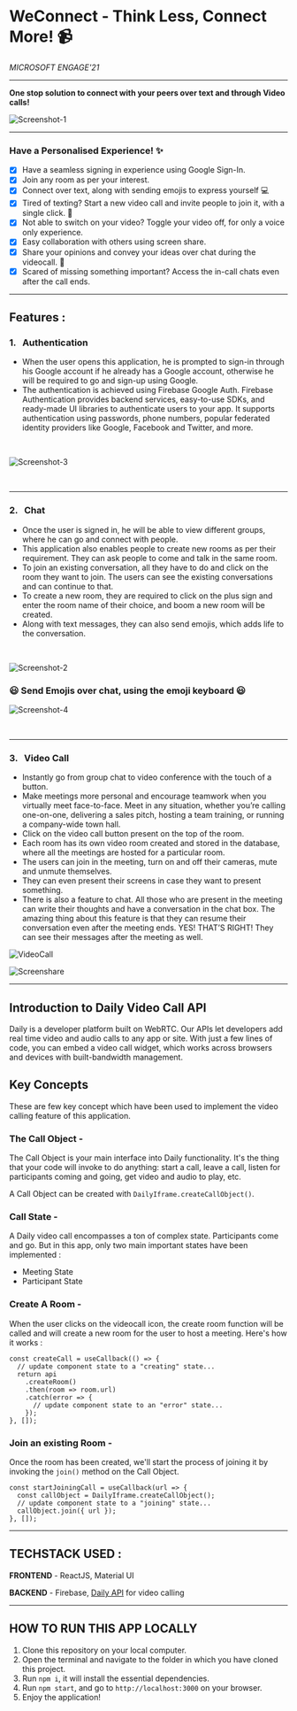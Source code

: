 # WeConnect - Think Less, Connect More! :video_camera:
_MICROSOFT ENGAGE'21_

-------------------------------------------------------------------------------------------------------------------------------------------------------------------

<b> One stop solution to connect with your peers over text and through Video calls! </b>

![Screenshot-1](src/images/Screenshot-1.png "Homepage")

-------------------------------------------------------------------------------------------------------------------------------------------------------------------

### Have a Personalised Experience!  :sparkles:
- [x] Have a seamless signing in experience using Google Sign-In.
- [x] Join any room as per your interest.
- [x] Connect over text, along with sending emojis to express yourself :computer:
- [x] Tired of texting? Start a new video call and invite people to join it, with a single click. :couple:
- [x] Not able to switch on your video? Toggle your video off, for only a voice only experience.  
- [x] Easy collaboration with others using screen share. 
- [x] Share your opinions and convey your ideas over chat during the videocall. :calling:
- [x] Scared of missing something important? Access the in-call chats even after the call ends.

---------------------------------------------------------------------------------------------------------------------------------------------------------------------

## Features : 
### 1. &nbsp; Authentication

- When the user opens this application, he is prompted to sign-in through his Google account if he already has a Google account, otherwise he will be required to go and sign-up using Google. 
- The authentication is achieved using Firebase Google Auth. Firebase Authentication provides backend services, easy-to-use SDKs, and ready-made UI libraries to authenticate users to your app. It supports authentication using passwords, phone numbers, popular federated identity providers like Google, Facebook and Twitter, and more.
<br/>

![Screenshot-3](src/images/Screenshot-3.jpg "Authentication")

<br/>

----------------------------------------------------------------------------------------------------------------------------------------------------------------------

### 2. &nbsp; Chat
- Once the user is signed in, he will be able to view different groups, where he can go and connect with people.
- This application also enables people to create new rooms as per their requirement. They can ask people to come and talk in the same room. 
- To join an existing conversation, all they have to do and click on the room they want to join. The users can see the existing conversations and can continue to that.
- To create a new room, they are required to click on the plus sign and enter the room name of their choice, and boom a new room will be created.
- Along with text messages, they can also send emojis, which adds life to the conversation.
<br/>

![Screenshot-2](src/images/Screenshot-2.png "Chat")

###  :smiley: Send Emojis over chat, using the emoji keyboard :smiley:

![Screenshot-4](src/images/Screenshot-4.png "Emoji")

<br/>

-------------------------------------------------------------------------------------------------------------------------------------------------------------------

### 3. &nbsp; Video Call
- Instantly go from group chat to video conference with the touch of a button.
- Make meetings more personal and encourage teamwork when you virtually meet face-to-face. Meet in any situation, whether you’re calling one-on-one, delivering a sales pitch, hosting a team training, or running a company-wide town hall.
- Click on the video call button present on the top of the room.
- Each room has its own video room created and stored in the database, where all the meetings are hosted for a particular room.
- The users can join in the meeting, turn on and off their cameras, mute and unmute themselves.
- They can even present their screens in case they want to present something.
- There is also a feature to chat. All those who are present in the meeting can write their thoughts and have a conversation in the chat box. The amazing thing about this feature is that they can resume their conversation even after the meeting ends. YES! THAT’S RIGHT! They can see their messages after the meeting as well.

![VideoCall](src/images/VideoCall.jpeg "VideoCall")

![Screenshare](src/images/Screenshare.png "Screenshare")


-------------------------------------------------------------------------------------------------------------------------------------------------------------------

## Introduction to Daily Video Call API

Daily is a developer platform built on WebRTC. Our APIs let developers add real time video and audio calls to any app or site. With just a few lines of code, you can embed a video call widget, which works across browsers and devices with built-bandwidth management.

## Key Concepts 

These are few key concept which have been used to implement the video calling feature of this application.

### The Call Object - 
The Call Object is your main interface into Daily functionality. It's the thing that your code will invoke to do anything: start a call, leave a call, listen for participants coming and going, get video and audio to play, etc.

A Call Object can be created with ```DailyIframe.createCallObject()```.

### Call State -
A Daily video call encompasses a ton of complex state. Participants come and go. But in this app, only two main important states have been implemented :
- Meeting State
- Participant State

### Create A Room -

When the user clicks on the videocall icon, the create room function will be called and will create a new room for the user to host a meeting. Here's how it works :

    const createCall = useCallback(() => {
      // update component state to a "creating" state...
      return api
        .createRoom()
        .then(room => room.url)
        .catch(error => {
          // update component state to an "error" state...
        });
    }, []);
    
### Join an existing Room -

Once the room has been created, we'll start the process of joining it by invoking the ```join()``` method on the Call Object.

    const startJoiningCall = useCallback(url => {
      const callObject = DailyIframe.createCallObject();
      // update component state to a "joining" state...
      callObject.join({ url });
    }, []);
    

-------------------------------------------------------------------------------------------------------------------------------------------------------------------

## TECHSTACK USED :

**FRONTEND** - ReactJS, Material UI

**BACKEND** - Firebase, [Daily API](https://www.daily.co/) for video calling 

-------------------------------------------------------------------------------------------------------------------------------------------------------------------

## HOW TO RUN THIS APP LOCALLY

1. Clone this repository on your local computer.
2. Open the terminal and navigate to the folder in which you have cloned this project.
3. Run ```npm i```, it will install the essential dependencies.
4. Run ```npm start```, and go to ```http://localhost:3000``` on your browser.
5. Enjoy the application! 

